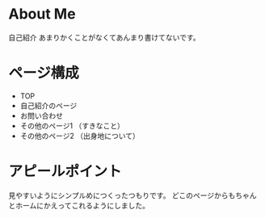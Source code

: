 # About Me
自己紹介
あまりかくことがなくてあんまり書けてないです。


# ページ構成

- TOP
- 自己紹介のページ
- お問い合わせ
- その他のページ1 （すきなこと）
- その他のページ2 （出身地について）

# アピールポイント

見やすいようにシンプルめにつくったつもりです。
どこのページからもちゃんとホームにかえってこれるようにしました。